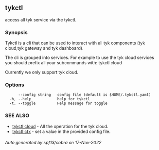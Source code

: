 ## tykctl

access all tyk service via the tykctl.

### Synopsis


Tykctl is a cli that can be used to interact with all tyk components (tyk cloud,tyk gateway and tyk dashboard).

The cli is grouped into services.
For example to use the tyk cloud services you should prefix all your subcommands with:
tykctl cloud <subcommand here>

Currently we only support tyk cloud.


### Options

```
      --config string   config file (default is $HOME/.tykctl.yaml)
  -h, --help            help for tykctl
  -t, --toggle          Help message for toggle
```

### SEE ALSO

* [tykctl cloud](tykctl_cloud.md)	 - All the operation for the tyk cloud.
* [tykctl ctx](tykctl_ctx.md)	 - set a value in the provided config file.

###### Auto generated by spf13/cobra on 17-Nov-2022
